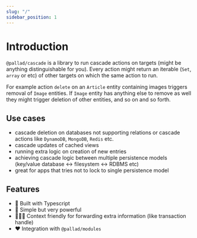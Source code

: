 ```yaml
---
slug: "/"
sidebar_position: 1
---
```


# Introduction

`@pallad/cascade` is a library to run cascade actions on targets (might be anything distinguishable for you). Every
action might return an iterable (`Set`, `array` or etc) of other targets on which the same action to run.

For example action `delete` on an `Article` entity containing images triggers removal of `Image` entities. If `Image`
entity has anything else to remove as well they might trigger deletion of other entities, and so on and so forth.

## Use cases

* cascade deletion on databases not supporting relations or cascade actions like `DynamoDB`, `MongoDB`, `Redis` etc.
* cascade updates of cached views
* running extra logic on creation of new entries
* achieving cascade logic between multiple persistence models (key/value database <-> filesystem <-> RDBMS etc)
* great for apps that tries not to lock to single persistence model

## Features

* 👷 Built with Typescript
* 📏 Simple but very powerful
* 🧑‍🤝‍🧑 Context friendly for forwarding extra information (like transaction handle)
* ❤️ Integration with `@pallad/modules`
